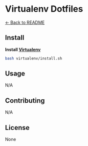 # Virtualenv Dotfiles

[← Back to README](../README.md#usage)

## Install

**Install [Virtualenv](https://virtualenv.pypa.io/en/latest/)**

```bash
bash virtualenv/install.sh
```

## Usage

N/A

## Contributing

N/A

## License

None

